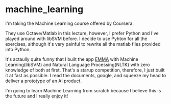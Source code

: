 # machine_learning

I'm taking the Machine Learning course offered by Coursera.</br>

They use Octave/Matlab in this lecture, however, I prefer Python and I've played around with libSVM before.
I decide to use Pyhton for all the exercises, although it's very painful to rewrite all the matlab files provided into Python.</br>

It's actaully quite funny that I built the app [EMMA](https://github.com/doggyeh/EMMA-Machine-Learning) with
Machine Learning(libSVM) and Natural Language Processing(NLTK) with zero knowledge of both at first. That's a
starup competition, therefore, I just built it at fast as possible. I read the documents, google, and squeeze
my head to deliver a prototype of an AI product.</br>

I'm going to learn Machine Learning from scratch because I believe this is the future and I really enjoy it!
